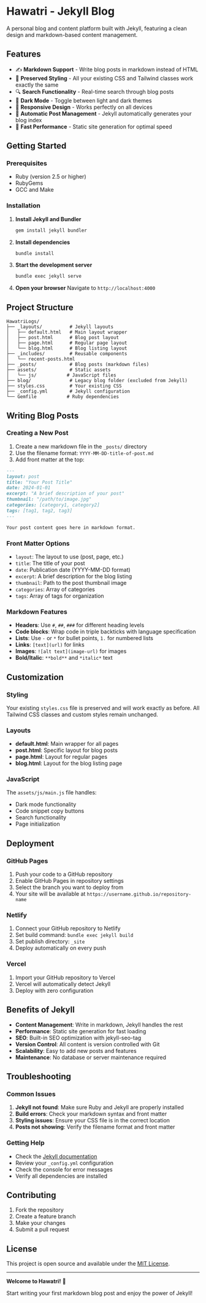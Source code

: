 # Hawatri - Jekyll Blog

A personal blog and content platform built with Jekyll, featuring a clean design and markdown-based content management.

## Features

- ✍️ **Markdown Support** - Write blog posts in markdown instead of HTML
- 🎨 **Preserved Styling** - All your existing CSS and Tailwind classes work exactly the same
- 🔍 **Search Functionality** - Real-time search through blog posts
- 🌙 **Dark Mode** - Toggle between light and dark themes
- 📱 **Responsive Design** - Works perfectly on all devices
- 📝 **Automatic Post Management** - Jekyll automatically generates your blog index
- 🚀 **Fast Performance** - Static site generation for optimal speed

## Getting Started

### Prerequisites

- Ruby (version 2.5 or higher)
- RubyGems
- GCC and Make

### Installation

1. **Install Jekyll and Bundler**
   ```bash
   gem install jekyll bundler
   ```

2. **Install dependencies**
   ```bash
   bundle install
   ```

3. **Start the development server**
   ```bash
   bundle exec jekyll serve
   ```

4. **Open your browser**
   Navigate to `http://localhost:4000`

## Project Structure

```
HawatriLogs/
├── _layouts/          # Jekyll layouts
│   ├── default.html   # Main layout wrapper
│   ├── post.html      # Blog post layout
│   ├── page.html      # Regular page layout
│   └── blog.html      # Blog listing layout
├── _includes/         # Reusable components
│   └── recent-posts.html
├── _posts/            # Blog posts (markdown files)
├── assets/            # Static assets
│   └── js/           # JavaScript files
├── blog/              # Legacy blog folder (excluded from Jekyll)
├── styles.css         # Your existing CSS
├── _config.yml        # Jekyll configuration
└── Gemfile           # Ruby dependencies
```

## Writing Blog Posts

### Creating a New Post

1. Create a new markdown file in the `_posts/` directory
2. Use the filename format: `YYYY-MM-DD-title-of-post.md`
3. Add front matter at the top:

```markdown
---
layout: post
title: "Your Post Title"
date: 2024-01-01
excerpt: "A brief description of your post"
thumbnail: "/path/to/image.jpg"
categories: [category1, category2]
tags: [tag1, tag2, tag3]
---

Your post content goes here in markdown format.
```

### Front Matter Options

- `layout`: The layout to use (post, page, etc.)
- `title`: The title of your post
- `date`: Publication date (YYYY-MM-DD format)
- `excerpt`: A brief description for the blog listing
- `thumbnail`: Path to the post thumbnail image
- `categories`: Array of categories
- `tags`: Array of tags for organization

### Markdown Features

- **Headers**: Use `#`, `##`, `###` for different heading levels
- **Code blocks**: Wrap code in triple backticks with language specification
- **Lists**: Use `-` or `*` for bullet points, `1.` for numbered lists
- **Links**: `[text](url)` for links
- **Images**: `![alt text](image-url)` for images
- **Bold/Italic**: `**bold**` and `*italic*` text

## Customization

### Styling

Your existing `styles.css` file is preserved and will work exactly as before. All Tailwind CSS classes and custom styles remain unchanged.

### Layouts

- **default.html**: Main wrapper for all pages
- **post.html**: Specific layout for blog posts
- **page.html**: Layout for regular pages
- **blog.html**: Layout for the blog listing page

### JavaScript

The `assets/js/main.js` file handles:
- Dark mode functionality
- Code snippet copy buttons
- Search functionality
- Page initialization

## Deployment

### GitHub Pages

1. Push your code to a GitHub repository
2. Enable GitHub Pages in repository settings
3. Select the branch you want to deploy from
4. Your site will be available at `https://username.github.io/repository-name`

### Netlify

1. Connect your GitHub repository to Netlify
2. Set build command: `bundle exec jekyll build`
3. Set publish directory: `_site`
4. Deploy automatically on every push

### Vercel

1. Import your GitHub repository to Vercel
2. Vercel will automatically detect Jekyll
3. Deploy with zero configuration

## Benefits of Jekyll

- **Content Management**: Write in markdown, Jekyll handles the rest
- **Performance**: Static site generation for fast loading
- **SEO**: Built-in SEO optimization with jekyll-seo-tag
- **Version Control**: All content is version controlled with Git
- **Scalability**: Easy to add new posts and features
- **Maintenance**: No database or server maintenance required

## Troubleshooting

### Common Issues

1. **Jekyll not found**: Make sure Ruby and Jekyll are properly installed
2. **Build errors**: Check your markdown syntax and front matter
3. **Styling issues**: Ensure your CSS file is in the correct location
4. **Posts not showing**: Verify the filename format and front matter

### Getting Help

- Check the [Jekyll documentation](https://jekyllrb.com/docs/)
- Review your `_config.yml` configuration
- Check the console for error messages
- Verify all dependencies are installed

## Contributing

1. Fork the repository
2. Create a feature branch
3. Make your changes
4. Submit a pull request

## License

This project is open source and available under the [MIT License](LICENSE).

---

**Welcome to Hawatri!** 🚀

Start writing your first markdown blog post and enjoy the power of Jekyll!
